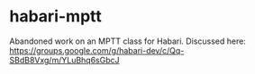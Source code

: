 # habari-mptt

Abandoned work on an MPTT class for Habari. Discussed here:
https://groups.google.com/g/habari-dev/c/Qq-SBdB8Vxg/m/YLuBhq6sGbcJ
